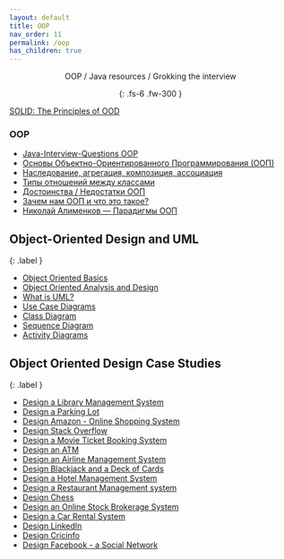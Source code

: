 ```yaml
---
layout: default
title: OOP
nav_order: 11
permalink: /oop
has_children: true
---
```

<div align="center" markdown="1">
OOP / Java resources / Grokking the interview

{: .fs-6 .fw-300 }
</div>

<a href="http://butunclebob.com/ArticleS.UncleBob.PrinciplesOfOod?">SOLID: The Principles of OOD</a>

### OOP

   - [Java-Interview-Questions  OOP](https://github.com/ichimax/Java-Interview-Questions/blob/master/Questions/1.%20OOP.md#%D0%A7%D1%82%D0%BE-%D1%82%D0%B0%D0%BA%D0%BE%D0%B5-%D0%BF%D0%BE%D0%BB%D0%B8%D0%BC%D0%BE%D1%80%D1%84%D0%B8%D0%B7%D0%BC)
   - [Основы Объектно-Ориентированного Программирования (ООП)](https://github.com/ichimax/Core-Java-Interview-Questions/blob/master/Questions/1.%20OOP.md)
   - [Наследование, агрегация, композиция, ассоциация](https://ru.wikipedia.org/wiki/Диаграмма_классов#Взаимосвязи)
   - [Типы отношений между классами](http://www.intuit.ru/studies/courses/16/16/lecture/27107?page=4)
   - [Достоинства / Недостатки ООП](http://www.intuit.ru/studies/courses/16/16/lecture/27107?page=5)
   - [Зачем нам ООП и что это такое?](https://habrahabr.ru/post/148015/)
   - [Николай Алименков — Парадигмы ООП](https://www.youtube.com/watch?v=G6LJkWwZGuc)

## Object-Oriented Design and UML
{: .label }

   *  <a href="https://github.com/tssovi/grokking-the-object-oriented-design-interview/blob/master/object-oriented-design-and-uml/object-oriented-basics.md">Object Oriented Basics</a>
   *  <a href="https://github.com/tssovi/grokking-the-object-oriented-design-interview/blob/master/object-oriented-design-and-uml/object-oriented-analysis-and-design.md">Object Oriented Analysis and Design</a>
   *  <a href="https://github.com/tssovi/grokking-the-object-oriented-design-interview/blob/master/object-oriented-design-and-uml/what-is-uml.md">What is UML?</a>
   *  <a href="https://github.com/tssovi/grokking-the-object-oriented-design-interview/blob/master/object-oriented-design-and-uml/use-case-diagrams.md">Use Case Diagrams</a>
   *  <a href="https://github.com/tssovi/grokking-the-object-oriented-design-interview/blob/master/object-oriented-design-and-uml/class-diagram.md">Class Diagram</a>
   *  <a href="https://github.com/tssovi/grokking-the-object-oriented-design-interview/blob/master/object-oriented-design-and-uml/sequence-diagram.md">Sequence Diagram</a>
   *  <a href="https://github.com/tssovi/grokking-the-object-oriented-design-interview/blob/master/object-oriented-design-and-uml/activity-diagrams.md">Activity Diagrams</a>

## Object Oriented Design Case Studies
{: .label }

   *  <a href="https://github.com/tssovi/grokking-the-object-oriented-design-interview/blob/master/object-oriented-design-case-studies/design-a-library-management-system.md">Design a Library Management System</a>
   *  <a href="https://github.com/tssovi/grokking-the-object-oriented-design-interview/blob/master/object-oriented-design-case-studies/design-a-parking-lot.md">Design a Parking Lot</a>
   *  <a href="https://github.com/tssovi/grokking-the-object-oriented-design-interview/blob/master/object-oriented-design-case-studies/design-amazon-online-shopping-system.md">Design Amazon - Online Shopping System</a>
   *  <a href="https://github.com/tssovi/grokking-the-object-oriented-design-interview/blob/master/object-oriented-design-case-studies/design-stack-overflow.md">Design Stack Overflow</a>
   *  <a href="https://github.com/tssovi/grokking-the-object-oriented-design-interview/blob/master/object-oriented-design-case-studies/design-a-movie-ticket-booking-system.md">Design a Movie Ticket Booking System</a>
   *  <a href="https://github.com/tssovi/grokking-the-object-oriented-design-interview/blob/master/object-oriented-design-case-studies/design-an-atm.md">Design an ATM</a>
   *  <a href="https://github.com/tssovi/grokking-the-object-oriented-design-interview/blob/master/object-oriented-design-case-studies/design-an-airline-management-system.md">Design an Airline Management System</a>
   *  <a href="https://github.com/tssovi/grokking-the-object-oriented-design-interview/blob/master/object-oriented-design-case-studies/design-blackjack-and-a-deck-of-cards.md">Design Blackjack and a Deck of Cards</a>
   *  <a href="https://github.com/tssovi/grokking-the-object-oriented-design-interview/blob/master/object-oriented-design-case-studies/design-a-hotel-management-system.md">Design a Hotel Management System</a>
   *  <a href="https://github.com/tssovi/grokking-the-object-oriented-design-interview/blob/master/object-oriented-design-case-studies/design-a-restaurant-management-system.md">Design a Restaurant Management system</a>
   *  <a href="https://github.com/tssovi/grokking-the-object-oriented-design-interview/blob/master/object-oriented-design-case-studies/design-chess.md">Design Chess</a>
   *  <a href="https://github.com/tssovi/grokking-the-object-oriented-design-interview/blob/master/object-oriented-design-case-studies/design-an-online-stock-brokerage-system.md">Design an Online Stock Brokerage System</a>
   *  <a href="https://github.com/tssovi/grokking-the-object-oriented-design-interview/blob/master/object-oriented-design-case-studies/design-a-car-rental-system.md">Design a Car Rental System</a>
   *  <a href="https://github.com/tssovi/grokking-the-object-oriented-design-interview/blob/master/object-oriented-design-case-studies/design-linkedin.md">Design LinkedIn</a>
   *  <a href="https://github.com/tssovi/grokking-the-object-oriented-design-interview/blob/master/object-oriented-design-case-studies/design-cricinfo.md">Design Cricinfo</a>
   *  <a href="https://github.com/tssovi/grokking-the-object-oriented-design-interview/blob/master/object-oriented-design-case-studies/design-facebook.md">Design Facebook - a Social Network</a>
 
